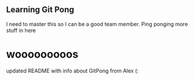 ## Learning Git Pong
I need to master this so I can be a good team member. Ping ponging more stuff in here


# wooooooooos

updated README with info about GitPong from Alex (: